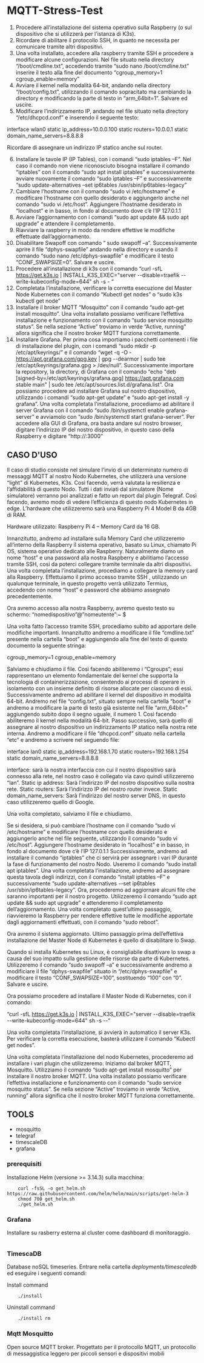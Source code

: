 # MQTT-Stress-Test

1.	Procedere all’installazione del sistema operativo sulla Raspberry (o sul dispositivo che si utilizzerà per l’istanza di K3s). 
2.	Ricordare di abilitare il protocollo SSH, in quanto ne necessita per comunicare tramite altri dispositivi.
3.	Una volta installato, accedere alla raspberry tramite SSH e procedere a modificare alcune configurazioni. Nel file situato nella directory “/boot/cmdline.txt”, accedendo tramite “sudo nano /boot/cmdline.txt” inserire il testo alla fine del documento “cgroup_memory=1 cgroup_enable=memory”
4.	Avviare il kernel nella modalità 64-bit, andando nella directory “/boot/config.txt”, utilizzando il comando sopracitato ma cambiando la directory e modificando la parte di testo in “arm_64bit=1”. Salvare ed uscire.
5.	Modificare l’indirizzamento IP, andando nel file situato nella directory “/etc/dhcpcd.conf” e inserendo il seguente testo:

interface wlan0
static ip_address=10.0.0.100
static routers=10.0.0.1
static domain_name_servers=8.8.8.8


Ricordare di assegnare un indirizzo IP statico anche sul router.

6.	Installare le tavole IP (IP Tables), con i comandi “sudo iptables –F”. Nel caso il comando non viene riconosciuto bisogna installare il comando “iptables” con il comando “sudo apt install iptables” e successivamente avviare nuovamente il comando “sudo iptables –F” e successivamente “sudo update-alternatives –set ip6tables /usr/sbin/ip6tables-legacy”
7.	Cambiare l’hostname con il comando “sudo vi /etc/hostname”  e modificare l’hostname con quello desiderato e aggiungerlo anche nel comando “sudo vi /etc/host”. Aggiungere l’hostname desiderato in “localhost” e in basso, in fondo al documento dove c’è l’IP 127.0.1.1 
8.	Avviare l’aggiornamento con i comandi “sudo apt update && sudo apt upgrade” e attendere il completamento.
9.	Riavviare la raspberry in modo da rendere effettive le modifiche effettuate dall’aggiornamento.
10.	Disabilitare Swapoff con comando “ sudo swapoff –a”. Successivamente aprire il file “dphys-swapfile” andando nella directory e usando il comando “sudo nano /etc/dphys-swapfile” e modificare il testo “CONF_SWAPSIZE=0”. Salvare e uscire.
11.	Procedere all’installazione di k3s con il comando “curl -sfL https://get.k3s.io | INSTALL_K3S_EXEC="server --disable=traefik --write-kubeconfig-mode=644" sh -s - “
12.	Completata l’installazione, verificare la corretta esecuzione del Master Node Kubernetes con il comando “Kubectl get nodes” o “sudo k3s kubectl get node”
13.	Installare il broker MQTT “Mosquitto” con il comando “sudo apt-get install mosquitto”. Una volta installato possiamo verificare l’effettiva installazione e funzionamento con il comando “sudo service mosquitto status”. Se nella sezione “Active” troviamo in verde “Active, running” allora significa che il nostro broker MQTT funziona correttamente.
14.	Installare Grafana. Per prima cosa importiamo i pacchetti contenenti i file di installazione del     plugin, con i comandi “sudo mkdir -p /etc/apt/keyrings/” e il comando “wget -q -O - https://apt.grafana.com/gpg.key | gpg --dearmor | sudo tee /etc/apt/keyrings/grafana.gpg > /dev/null”. Successivamente importare la repository, la directory, di Grafana con il comando “echo "deb [signed-by=/etc/apt/keyrings/grafana.gpg] https://apt.grafana.com stable main" | sudo tee /etc/apt/sources.list.d/grafana.list”. Ora possiamo procedere ad installare Grafana sul nostro dispositivo, utilizzando i comandi “sudo apt-get update” e “sudo apt-get install -y grafana”. 
Una volta completata l’installazione, procediamo ad abilitare il server Grafana con il comando “sudo /bin/systemctl enable grafana-server” e avviamolo con “sudo /bin/systemctl start grafana-server”. Per accedere alla GUI di Grafana, ora basta andare sul nostro browser, digitare l’indirizzo IP del nostro dispositivo, in questo caso della Raspberry e digitare “http://<ip address>:3000”

## CASO D'USO
Il caso di studio consiste nel simulare l’invio di un determinato numero di messaggi MQTT al nostro Nodo Kubernetes, che utilizzerà una versione “light” di Kubernetes, K3s. Così facendo, verrà valutata la resilienza e l’affidabilità di questo Nodo. Tutti i dati inviati dal simulatore (Nome simulatore) verranno poi analizzati e fatto un report dal plugin Telegraf. Così facendo, avremo modo di vedere l’efficienza di questo nodo Kubernetes in edge. L’hardware che utilizzeremo sarà una Raspberry Pi 4 Model B da 4GB di RAM. 

Hardware utilizzato: Raspberry Pi 4 – Memory Card da 16 GB.
 
Innanzitutto, andremo ad installare sulla Memory Card che utilizzeremo all’interno della Raspberry il sistema operativo, basato su Linux, chiamato Pi OS, sistema operativo dedicato alle Raspberry. Naturalmente diamo un nome “host” e una password alla nostra Raspberry e abilitiamo l’accesso tramite SSH, cosi da poterci collegare tramite terminale da altri dispositivi. Una volta completata l’installazione, procediamo a collegare la memory card alla Raspberry. Effettuiamo il primo accesso tramite SSH , utilizzando un qualunque terminale, in questo progetto verrà utilizzato Termius, accedendo con nome “host” e password che abbiamo assegnato precedentemente.

Ora avremo accesso alla nostra Raspberry, avremo questo testo su schermo: “nomedispositivo”@”nomeutente”:~ $

Una volta fatto l’accesso tramite SSH, procediamo subito ad apportare delle modifiche importanti. Innanzitutto andremo a modificare il file “cmdline.txt” presente nella cartella “boot” e aggiungendo alla fine del testo di questo documento la seguente stringa: 

cgroup_memory=1 cgroup_enable=memory

Salviamo e chiudiamo il file. Così facendo abiliteremo i “Cgroups”; essi rappresentano un elemento fondamentale del kernel che supporta la tecnologia di containerizzazione, consentendo ai processi di operare in isolamento con un insieme definito di risorse allocate per ciascuno di essi.
Successivamente andremo ad abilitare il kernel del dispositivo in modalità 64-bit. 
Andremo nel file “config.txt”, situato sempre nella cartella “boot” e andremo a modificare la parte di testo già esistente nel file “arm_64bit=” aggiungendo subito dopo il segno uguale, il numero 1.
Così facendo abiliteremo il kernel nella modalità 64-bit.
Passo successivo, sarà quello di assegnare al nostro dispositivo un indirizzamento IP statico nella nostra rete interna. Andremo a modificare il file “dhcpcd.conf” situato nella cartella “etc” e andremo a scrivere nel seguendo file:

interface lan0
static ip_address=192.168.1.70
static routers=192.168.1.254
static domain_name_servers=8.8.8.8

interface: sarà la nostra interfaccia con cui il nostro dispositivo sarà connesso alla rete, nel nostro caso è collegato via cavo quindi utilizzeremo “lan”.
Static ip address: Sarà l’indirizzo IP del nostro dispositivo sulla nostra rete.
Static routers: Sarà l’indirizzo IP del nostro router invece.
Static domain_name_servers: Sarà l’indirizzo del nostro server DNS, in questo caso utilizzeremo quello di Google.

Una volta completato, salviamo il file e chiudiamo.

Se si desidera, si può cambiare l’hostname con il comando “sudo vi /etc/hostname”  e modificare l’hostname con quello desiderato e aggiungerlo anche nel file seguente, utilizzando il comando “sudo vi /etc/host”. Aggiungere l’hostname desiderato in “localhost” e in basso, in fondo al documento dove c’è l’IP 127.0.1.1
Successivamente, andremo ad installare il comando “iptables” che ci servirà per assegnare i vari IP durante la fase di funzionamento del nostro Nodo. Useremo il comando “sudo install apt iptables”. Una volta completata l’installazione, andremo ad assegnare questa tavola degli indirizzi, con il comando “install iptables –F” e successivamente “sudo update-alternatives --set ip6tables /usr/sbin/ip6tables-legacy”.
Ora, procederemo ad aggiornare alcuni file che saranno importanti per il nostro progetto. Utilizzeremo il comando “sudo apt update && sudo apt upgrade” e attenderemo il completamento dell’aggiornamento.
Una volta completato quest’ultimo passaggio, riavvieremo la Raspberry per rendere effettive tutte le modifiche apportate dagli aggiornamenti effettuati, con il comando “sudo reboot”.

Ora avremo il sistema aggiornato. Ultimo passaggio prima dell’effettiva installazione del Master Node di Kubernetes è quello di disabilitare lo Swap.

Quando si installa Kubernetes su Linux, è consigliabile disattivare lo swap a causa del suo impatto sulla gestione delle risorse da parte di Kubernetes. Utilizzeremo il comando “sudo swapoff –a” e successivamente andremo a modificiare il file “dphys-swapfile” situato in “/etc/dphys-swapfile” e modificare il testo “CONF_SWAPSIZE=100”, sostituendo “100” con “0”. Salvare e uscire. 

Ora possiamo procedere ad installare il Master Node di Kubernetes, con il comando: 

“curl -sfL https://get.k3s.io | INSTALL_K3S_EXEC="server --disable=traefik --write-kubeconfig-mode=644" sh -s --“

Una volta completata l’installazione, si avvierà in automatico il server K3s. Per verificare la corretta esecuzione, basterà utilizzare il comando “Kubectl get nodes”.

Una volta completata l’installazione del nodo Kubernetes, procederemo ad installare i vari plugin che utilizzeremo. Iniziamo dal broker MQTT, Mosquitto. Utilizziamo il comando “sudo apt-get install mosquitto” per installare il nostro broker MQTT. Una volta installato possiamo verificare l’effettiva installazione e funzionamento con il comando “sudo service mosquitto status”. Se nella sezione “Active” troviamo in verde “Active, running” allora significa che il nostro broker MQTT funziona correttamente.


## TOOLS

- mosquitto
- telegraf
- timescaleDB
- grafana


### prerequisiti

Installazione Helm (versione >= 3.14.3) sulla macchina:
```
    curl -fsSL -o get_helm.sh https://raw.githubusercontent.com/helm/helm/main/scripts/get-helm-3
    chmod 700 get_helm.sh
    ./get_helm.sh
```

### Grafana

Installare su rasberry esterna al cluster come dashboard di monitoraggio.
``` 
``` 



### TimescaDB

Database noSQL timeseries. Entrare nella cartella *deployments/timescaledb* ed eseguire i seguenti comandi:

Install command
``` 
    ./install
```
Uninstall command
``` 
    ./install rm
```

### Mqtt Mosquitto

Open source MQTT broker. Progettato per il protocollo MQTT, un protocollo di messaggistica leggero per piccoli sensori e dispositivi mobili